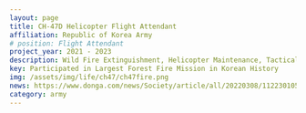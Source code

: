 ```yaml
---
layout: page
title: CH-47D Helicopter Flight Attendant
affiliation: Republic of Korea Army
# position: Flight Attendant
project_year: 2021 - 2023
description: Wild Fire Extinguishment, Helicopter Maintenance, Tactical missions
key: Participated in Largest Forest Fire Mission in Korean History
img: /assets/img/life/ch47/ch47fire.png
news: https://www.donga.com/news/Society/article/all/20220308/112230105/1
category: army
---
```

